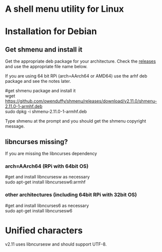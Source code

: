 # A shell menu utility for Linux

# Installation for Debian
## Get shmenu and install it
Get the appropriate deb package for your architecture. Check the [releases](https://github.com/owenduffy/shmenu/releases) and use the
appropriate file name below.

If you are using 64 bit RPi (arch=AArch64 or AMD64) use the arhf deb package and see the notes later.

#get shmenu package and install it  
wget https://github.com/owenduffy/shmenu/releases/download/v2.11.0/shmenu-2.11.0-1-armhf.deb  
sudo dpkg -i shmenu-2.11.0-1-armhf.deb

Type shmenu at the prompt and you should get the shmenu copyright message.

## libncurses missing?

If you are missing the libncurses dependency

### arch=AArch64 (RPi with 64bit OS)

#get and install libncursesw as necessary  
sudo apt-get install libncursesw6:armhf

### other architectures (including 64bit RPi with 32bit OS)

#get and install libncurses6 as necessary  
sudo apt-get install libncursesw6

# Unified characters

v2.11 uses libncursesw and should support UTF-8.
